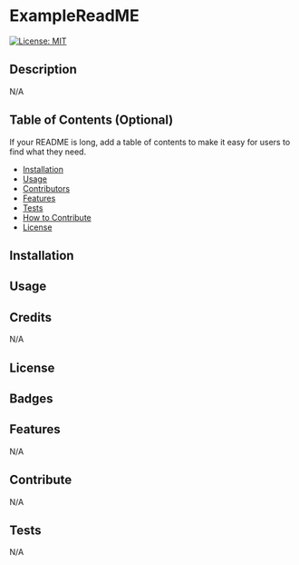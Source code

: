 # ExampleReadME
  [![License: MIT](https://img.shields.io/badge/license-MIT-blue)](https://img.shields.io/badge/license-MIT-blue)
  ## Description
  N/A
  
  
  ## Table of Contents (Optional)
  
  If your README is long, add a table of contents to make it easy for users to find what they need.
  
  - [Installation](#installation)
  - [Usage](#usage)
  - [Contributors](#Credits)
  - [Features](#Features)
  - [Tests](#Tests)
  - [How to Contribute](#Contribute)
  - [License](#License)

  ## Installation
  
  
  ## Usage
  
  
  ## Credits
  
  N/A
  
  ## License
  
  
  
  ## Badges
  
  
  
  ## Features
  N/A
  
  ## Contribute
  N/A
  
  ## Tests
  N/A
